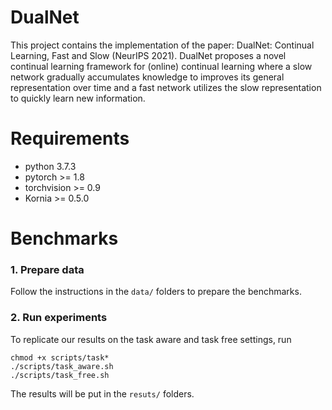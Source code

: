 # DualNet

This project contains the implementation of the paper: DualNet: Continual Learning, Fast and Slow (NeurIPS 2021). 
DualNet proposes a novel continual learning framework for (online) continual learning where a slow network gradually accumulates knowledge to improves its general representation over time and a fast network utilizes the slow representation to quickly learn new information.

# Requirements
- python 3.7.3
- pytorch >= 1.8
- torchvision >= 0.9
- Kornia >= 0.5.0

# Benchmarks
### 1. Prepare data
Follow the instructions in the `data/` folders to prepare the benchmarks.

### 2. Run experiments
To replicate our results on the task aware and task free settings, run
```
chmod +x scripts/task*
./scripts/task_aware.sh
./scripts/task_free.sh
```

The results will be put in the `resuts/` folders.
